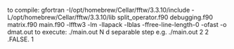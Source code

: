 to compile:
gfortran -I/opt/homebrew/Cellar/fftw/3.3.10/include -L/opt/homebrew/Cellar/fftw/3.3.10/lib split_operator.f90 debugging.f90 matrix.f90 main.f90  -lfftw3 -lm -llapack -lblas -ffree-line-length-0 -ofast -o dmat.out
to execute:
./main.out N d separable step
e.g.
./main.out 2 2 .FALSE. 1